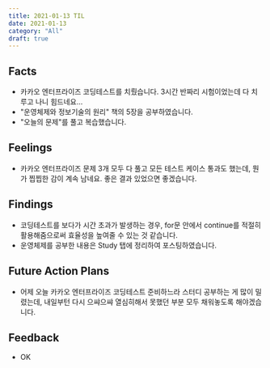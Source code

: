 ```yaml
---
title: 2021-01-13 TIL
date: 2021-01-13
category: "All"
draft: true
---
```


## Facts

- 카카오 엔터프라이즈 코딩테스트를 치뤘습니다. 3시간 반짜리 시험이었는데 다 치루고 나니 힘드네요...
- "운영체제와 정보기술의 원리" 책의 5장을 공부하였습니다.
- "오늘의 문제"를 풀고 복습했습니다.

## Feelings

- 카카오 엔터프라이즈 문제 3개 모두 다 풀고 모든 테스트 케이스 통과도 했는데, 뭔가 찝찝한 감이 계속 남네요. 좋은 결과 있었으면 좋겠습니다.

## Findings

- 코딩테스트를 보다가 시간 초과가 발생하는 경우, for문 안에서 continue를 적절히 활용해줌으로써 효율성을 높여줄 수 있는 것 같습니다.
- 운영체제를 공부한 내용은 Study 탭에 정리하여 포스팅하였습니다.

## Future Action Plans

- 어제 오늘 카카오 엔터프라이즈 코딩테스트 준비하느라 스터디 공부하는 게 많이 밀렸는데, 내일부턴 다시 으쌰으쌰 열심히해서 못했던 부분 모두 채워놓도록 해야겠습니다.

## Feedback

- OK
